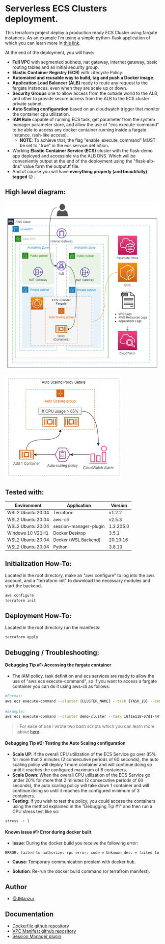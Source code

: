 
# Serverless ECS Clusters deployment.

This terraform project deploy a production ready ECS Cluster using fargate instances. As an example I'm using a simple python-flask application of which you can learn more in [this link](https://github.com/JManzur/flask-demo).

At the end of the deployment, you will have:
- **Full VPC** with segmented subnets, nat gateway, internet gateway, basic routing tables and an initial security group.
- **Elastic Container Registry (ECR)** with Lifecycle Policy.
- **Automated and reusable way to build, tag and push a Docker image**.
- **Application Load Balancer (ALB)** ready to route any request to the fargate instances, even when they are scale up or down.
- **Security Groups** one to allow access from the outside world to the ALB, and other to provide secure access from the ALB to the ECS cluster private subnet.
- **Auto Scaling configuration** based on an cloudwatch trigger that monitor the container cpu utilization. 
- **IAM Role** capable of running ECS task, get parameter from the system manager parameter store, and allow the use of "ecs execute-command" to be able to access any docker container running inside a fargate instance. (ssh-like access). 
    - **NOTE**: To achieve that, the flag "enable_execute_command" MUST be set to "true" in the ecs service definition.
- Working **Elastic Container Service (ECS)** cluster with the flask-demo app deployed and accessible via the ALB DNS. Which will be conveniently output at the end of the deployment using the "flask-alb-dns" value form the output.tf file.
- And of course you will have **everything properly (and beautifully) tagged** :wink: .

## High level diagram:

![ECS](./images/demo-ecs-v2.drawio.png)

![ASG](./images/demo-ecs-asg.drawio.png)

## Tested with: 

| Environment | Application | Version  |
| ----------------- |-----------|---------|
| WSL2 Ubuntu 20.04 | Terraform | v1.2.2  |
| WSL2 Ubuntu 20.04 | aws-cli | v2.5.3 |
| WSL2 Ubuntu 20.04 | session-manager-plugin | 1.2.205.0 |
| Windows 10 V21H1 | Docker Desktop | 3.5.1 |
| WSL2 Ubuntu 20.04 | Docker (WSL Backend) | 20.10.16  |
| WSL2 Ubuntu 20.04 | Python | 3.8.10 |

## Initialization How-To:

Located in the root directory, make an "aws configure" to log into the aws account, and a "terraform init" to download the necessary modules and start the backend. 

```bash
aws configure
terraform init
```

## Deployment How-To:

Located in the root directory run the manifests:

```bash
terraform apply
```

## Debugging / Troubleshooting:

#### **Debugging Tip #1**: Accessing the fargate container
 - The IAM policy, task definition and ecs services are ready to allow the use of "aws ecs execute-command", so if you want to access a fargate container you can do it using aws-cli as follows:

```bash
#Format:
aws ecs execute-command --cluster {CLUSTER_NAME} --task {TASK_ID} --container {CONTAINER_NAME} --command "/bin/bash" --interactive --region {REGION} --profile {PROFILE}

#Example:
aws ecs execute-command --cluster demo-cluster --task 18f1e118-07d1-44f2-ad61-37d35d70e145 --container demo_flask_app --command "/bin/bash" --interactive --region us-east-1 --profile SomeProfile
```

> :information_source: For ease of use I wrote two bash scripts which you can learn more about [here](https://github.com/JManzur/ecs-deploy/tree/main/scripts).

#### **Debugging Tip #2**: Testing the Auto Scaling configuration
- **Scale UP**: If the overall CPU utilization of the ECS Service go over 85% for more that 2 minutes (2 consecutive periods of 60 seconds), the auto scaling policy will deploy 1 more container and will continue doing so until it reaches the configured maximum of 6 containers. 
- **Scale Down**: When the overall CPU utilization of the ECS Service go under 20% for more that 2 minutes (2 consecutive periods of 60 seconds), the auto scaling policy will take down 1 container and will continue doing so until it reaches the configured minimum of 3 containers.
- **Testing**: If you wish to test the policy, you could access the containers using the method explained in the "Debugging Tip #1"  and then run a CPU stress test like so:

```bash
stress -c 1
```

#### **Known issue #1**: Error during docker built
 - **Issue**: During the docker build you receive the following error:

```bash
ERROR: failed to authorize: rpc error: code = Unknown desc = failed to fetch oauth token: │ unexpected status: 400 Bad Request
```

- **Cause**: Temporary communication problem with docker hub.

- **Solution**: Re-run the docker build command (or terrafrom manifest).

## Author

- [@JManzur](https://jmanzur.com)

## Documentation

- [Dockerfile github repository](https://github.com/JManzur/flask-demo)
- [VPC Manifest github repository](https://github.com/JManzur/demo-vpc)
- [Session Manager plugin](https://docs.aws.amazon.com/systems-manager/latest/userguide/session-manager-working-with-install-plugin.html)
